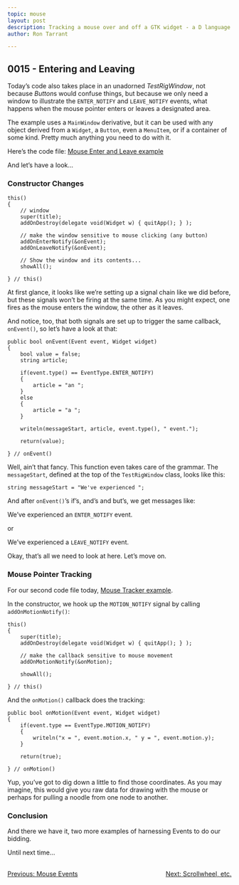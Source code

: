 ```yaml
---
topic: mouse
layout: post
description: Tracking a mouse over and off a GTK widget - a D language tutorial.
author: Ron Tarrant

---
```


## 0015 - Entering and Leaving

Today’s code also takes place in an unadorned *TestRigWindow*, not because *Button*s would confuse things, but because we only need a window to illustrate the `ENTER_NOTIFY` and `LEAVE_NOTIFY` events, what happens when the mouse pointer enters or leaves a designated area.

The example uses a `MainWindow` derivative, but it can be used with any object derived from a `Widget`, a `Button`, even a `MenuItem`, or if a container of some kind. Pretty much anything you need to do with it.

Here’s the code file: [Mouse Enter and Leave example](https://github.com/rontarrant/gtkDcoding/blob/master/005_mouse/mouse_005_03_enter_leave.d)

And let’s have a look…

### Constructor Changes

	this()
	{
		// window
		super(title);
		addOnDestroy(delegate void(Widget w) { quitApp(); } );
		
		// make the window sensitive to mouse clicking (any button)
		addOnEnterNotify(&onEvent);
		addOnLeaveNotify(&onEvent);
		
		// Show the window and its contents...
		showAll();
		
	} // this()

At first glance, it looks like we’re setting up a signal chain like we did before, but these signals won’t be firing at the same time. As you might expect, one fires as the mouse enters the window, the other as it leaves.

And notice, too, that both signals are set up to trigger the same callback, `onEvent()`, so let’s have a look at that:

	public bool onEvent(Event event, Widget widget)
	{
		bool value = false;
		string article;
		
		if(event.type() == EventType.ENTER_NOTIFY)
		{
			article = "an ";
		}
		else
		{
			article = "a ";
		}
		
		writeln(messageStart, article, event.type(), " event.");

		return(value);
		
	} // onEvent()

Well, ain’t that fancy. This function even takes care of the grammar. The `messageStart`, defined at the top of the `TestRigWindow` class, looks like this:

	string messageStart = "We've experienced ";

And after `onEvent()`’s if’s, and’s and but’s, we get messages like:

We’ve experienced an `ENTER_NOTIFY` event.

or

We’ve experienced a `LEAVE_NOTIFY` event.

Okay, that’s all we need to look at here. Let’s move on.

### Mouse Pointer Tracking

For our second code file today, [Mouse Tracker example](https://github.com/rontarrant/gtkDcoding/blob/master/005_mouse/mouse_005_04_tracker.d).

In the constructor, we hook up the `MOTION_NOTIFY` signal by calling `addOnMotionNotify()`:

	this()
	{
		super(title);
		addOnDestroy(delegate void(Widget w) { quitApp(); } );
		
		// make the callback sensitive to mouse movement
		addOnMotionNotify(&onMotion);
		
		showAll();
		
	} // this()

And the `onMotion()` callback does the tracking:

	public bool onMotion(Event event, Widget widget)
	{
		if(event.type == EventType.MOTION_NOTIFY)
		{
			writeln("x = ", event.motion.x, " y = ", event.motion.y);
		}

		return(true);
		
	} // onMotion()

Yup, you’ve got to dig down a little to find those coordinates. As you may imagine, this would give you raw data for drawing with the mouse or perhaps for pulling a noodle from one node to another.

### Conclusion

And there we have it, two more examples of harnessing Events to do our bidding.

Until next time…


<BR>
<div style="float: left;">
	<a href="https://gtkdcoding.com/2019/03/01/0014-reacting-to-mouse-events.html">Previous: Mouse Events</a>
</div>
<div style="float: right;">
	<a href="https://gtkdcoding.com/2019/03/08/0016-scroll-pointer-all.html">Next: Scrollwheel, etc.</a>
</div>
<BR>
